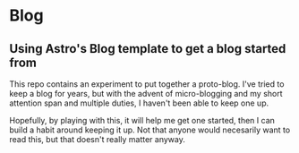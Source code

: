 # Blog 

## Using Astro's Blog template to get a blog started from

This repo contains an experiment to put together a proto-blog.  I've tried to keep a blog for years, but with the advent of micro-blogging and my short attention span and multiple duties, I haven't been able to keep one up. 

Hopefully, by playing with this, it will help me get one started, then I can build a habit around keeping it up.  Not that anyone would necesarily want to read this, but that doesn't really matter anyway. 